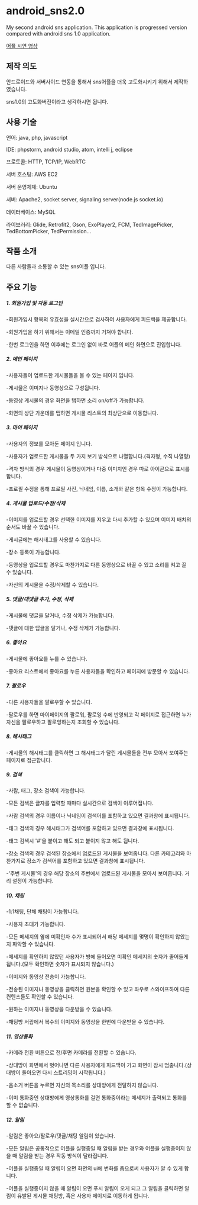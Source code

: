 # android_sns2.0
My second android sns application. This application is progressed version compared with android sns 1.0 application. 

[어플 시연 영상](https://www.youtube.com/watch?v=ZNHzLkDCLZI&t=5s)

## 제작 의도

안드로이드와 서버사이드 연동을 통해서 sns어플을 더욱 고도화시키기 위해서 제작하였습니다.

sns1.0의 고도화버전이라고 생각하시면 됩니다.


## 사용 기술

언어: java, php, javascript

IDE: phpstorm, android studio, atom, intelli j, eclipse

프로토콜: HTTP, TCP/IP, WebRTC

서버 호스팅: AWS EC2

서버 운영체제: Ubuntu

서버: Apache2, socket server, signaling server(node.js socket.io)

데이터베이스: MySQL

라이브러리: Glide, Retrofit2, Gson, ExoPlayer2, FCM, TedImagePicker, TedBottomPicker, TedPermission...


## 작품 소개

다른 사람들과 소통할 수 있는 sns어플 입니다.


## 주요 기능

##### 1. 회원가입 및 자동 로그인

-회원가입시 항목의 유효성을 실시간으로 검사하여 사용자에게 피드백을 제공합니다.

-회원가입을 하기 위해서는 이메일 인증까지 거쳐야 합니다.

-한번 로그인을 하면 이후에는 로그인 없이 바로 어플의 메인 화면으로 진입합니다.

##### 2. 메인 페이지

-사용자들이 업로드한 게시물들을 볼 수 있는 페이지 입니다.

-게시물은 이미지나 동영상으로 구성됩니다.

-동영상 게시물의 경우 화면을 탭하면 소리 on/off가 가능합니다.

-화면의 상단 가운데를 탭하면 게시물 리스트의 최상단으로 이동합니다.

##### 3. 마이 페이지

-사용자의 정보를 모아둔 페이지 입니다.

-사용자가 업로드한 게시물을 두 가지 보기 방식으로 나열합니다.(격자형, 수직 나열형)

-격자 방식의 경우 게시물이 동영상이거나 다중 이미지인 경우 따로 아이콘으로 표시를 합니다.

-프로필 수정을 통해 프로필 사진, 닉네임, 이름, 소개와 같은 항목 수정이 가능합니다.

##### 4. 게시물 업로드/수정/삭제

-이미지를 업로드할 경우 선택한 이미지를 지우고 다시 추가할 수 있으며 이미지 배치의 순서도 바꿀 수 있습니다.

-게시글에는 해시태그를 사용할 수 있습니다.

-장소 등록이 가능합니다.

-동영상을 업로드할 경우도 마찬가지로 다른 동영상으로 바꿀 수 있고 소리를 켜고 끌 수 있습니다.

-자신의 게시물을 수정/삭제할 수 있습니다.

##### 5. 댓글/대댓글 추가, 수정, 삭제

-게시물에 댓글을 달거나, 수정 삭제가 가능합니다.

-댓글에 대한 답글을 달거나, 수정 삭제가 가능합니다.

##### 6. 좋아요

-게시물에 좋아요를 누를 수 있습니다.

-좋아요 리스트에서 좋아요를 누른 사용자들을 확인하고 페이지에 방문할 수 있습니다.

##### 7. 팔로우

-다른 사용자들을 팔로우할 수 있습니다.

-팔로우를 하면 마이페이지의 팔로워, 팔로잉 수에 반영되고 각 페이지로 접근하면 누가 자신을 팔로우하고 팔로잉하는지 조회할 수 있습니다.

##### 8. 해시태그

-게시물의 해시태그를 클릭하면 그 해시태그가 달린 게시물들을 전부 모아서 보여주는 페이지로 접근합니다.

##### 9. 검색

-사람, 태그, 장소 검색이 가능합니다.

-모든 검색은 글자를 입력할 때마다 실시간으로 검색이 이루어집니다.

-사람 검색의 경우 이름이나 닉네임이 검색어를 포함하고 있으면 결과창에 표시됩니다.

-태그 검색의 경우 해시태그가 검색어를 포함하고 있으면 결과창에 표시됩니다. 

-태그 검색시 '#'을 붙이고 해도 되고 붙이지 않고 해도 됩니다.

-장소 검색의 경우 검색된 장소에서 업로드된 게시물을 보여줍니다. 다른 카테고리와 마찬가지로 장소가 검색어를 포함하고 있으면 결과창에 표시됩니다.

-'주변 게시물'의 경우 해당 장소의 주변에서 업로드된 게시물을 모아서 보여줍니다. 거리 설정이 가능합니다.

##### 10. 채팅
-1:1채팅, 단체 채팅이 가능합니다.

-사용자 초대가 가능합니다. 

-모든 메세지의 옆에 미확인자 수가 표시되어서 해당 메세지를 몇명이 확인하지 않았는지 파악할 수 있습니다. 

-메세지를 확인하지 않았던 사용자가 방에 들어오면 미확인 메세지의 숫자가 줄어들게 됩니다.(모두 확인하면 숫자가 표시되지 않습니다.)

-이미지와 동영상 전송이 가능합니다.

-전송된 이미지나 동영상을 클릭하면 원본을 확인할 수 있고 좌우로 스와이프하여 다른 컨텐츠들도 확인할 수 있습니다.

-원하는 이미지나 동영상을 다운받을 수 있습니다.

-채팅방 서랍에서 복수의 이미지와 동영상을 한번에 다운받을 수 있습니다.

##### 11. 영상통화
-카메라 전환 버튼으로 전/후면 카메라를 전환할 수 있습니다.

-상대방이 화면에서 벗어나면 다른 사용자에게 피드백이 가고 화면이 잠시 멈춥니다.(상대방이 돌아오면 다시 스트리밍이 시작됩니다.)

-음소거 버튼을 누르면 자신의 목소리를 상대방에게 전달하지 않습니다.

-이미 통화중인 상대방에게 영상통화를 걸면 통화중이라는 메세지가 출력되고 통화를 할 수 없습니다.

##### 12. 알림
-알림은 좋아요/팔로우/댓글/채팅 알림이 있습니다.

-모든 알림은 공통적으로 어플을 실행중일 때 알림을 받는 경우와 어플을 실행중이지 않을 때 알림을 받는 경우 작동 방식이 달라집니다.

-어플을 실행중일 때 알림이 오면 화면의 ui에 변화를 줌으로써 사용자가 알 수 있게 합니다.

-어플을 실행중이지 않을 때 알림이 오면 푸시 알림이 오게 되고 그 알림을 클릭하면 알림이 유발된 게시물 채팅방, 혹은 사용자 페이지로 이동하게 됩니다.
